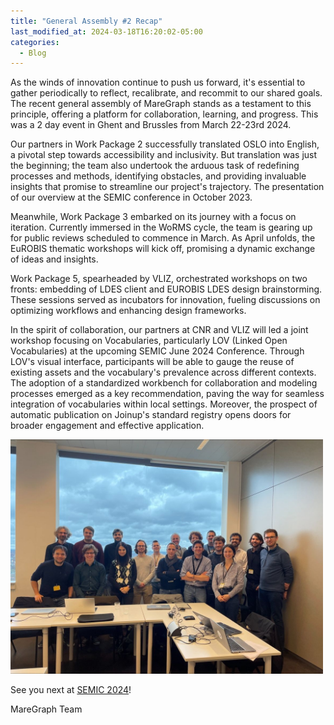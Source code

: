 ```yaml
---
title: "General Assembly #2 Recap"
last_modified_at: 2024-03-18T16:20:02-05:00
categories:
  - Blog
---
```




As the winds of innovation continue to push us forward, it's essential to gather periodically to reflect, recalibrate, and recommit to our shared goals. The recent general assembly of MareGraph stands as a testament to this principle, offering a platform for collaboration, learning, and progress. This was a 2 day event in Ghent and Brussles from March 22-23rd 2024. 

Our partners in Work Package 2 successfully translated OSLO into English, a pivotal step towards accessibility and inclusivity. But translation was just the beginning; the team also undertook the arduous task of redefining processes and methods, identifying obstacles, and providing invaluable insights that promise to streamline our project's trajectory. The presentation of our overview at the SEMIC conference in October 2023.  

Meanwhile, Work Package 3 embarked on its journey with a focus on iteration. Currently immersed in the WoRMS cycle, the team is gearing up for public reviews scheduled to commence in March. As April unfolds, the EuROBIS thematic workshops will kick off, promising a dynamic exchange of ideas and insights.

Work Package 5, spearheaded by VLIZ, orchestrated workshops on two fronts: embedding of LDES client and EUROBIS LDES design brainstorming. These sessions served as incubators for innovation, fueling discussions on optimizing workflows and enhancing design frameworks.

In the spirit of collaboration, our partners at CNR and VLIZ will led a joint workshop focusing on Vocabularies, particularly LOV (Linked Open Vocabularies) at the upcoming SEMIC June 2024 Conference. Through LOV's visual interface, participants will be able to gauge the reuse of existing assets and the vocabulary's prevalence across different contexts. The adoption of a standardized workbench for collaboration and modeling processes emerged as a key recommendation, paving the way for seamless integration of vocabularies within local settings. Moreover, the prospect of automatic publication on Joinup's standard registry opens doors for broader engagement and effective application.

<img src="/img/MAGA02.png" alt="Group Picture" width="500">

See you next at [SEMIC 2024](https://belgian-presidency.consilium.europa.eu/en/events/semic2024/)!

MareGraph Team 

